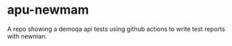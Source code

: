 # apu-newmam
A repo showing a demoqa api tests using github actions to write test reports with newman.
